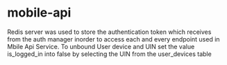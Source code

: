 # mobile-api

Redis server was used to store the authentication token which receives from the auth manager inorder to access each and every endpoint used in Mbile Api Service.
To unbound User device and UIN set the value is_logged_in into false by selecting the UIN from the user_devices table